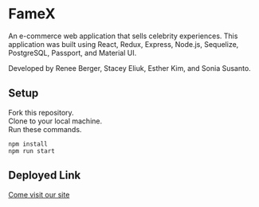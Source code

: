 # FameX

An e-commerce web application that sells celebrity experiences. This application was built using React, Redux, Express, Node.js, Sequelize, PostgreSQL, Passport, and Material UI.

Developed by Renee Berger, Stacey Eliuk, Esther Kim, and Sonia Susanto.

## Setup

Fork this repository. \
Clone to your local machine. \
Run these commands.

```
npm install
npm run start
```

## Deployed Link

[Come visit our site](https://famex.herokuapp.com 'FameX')
